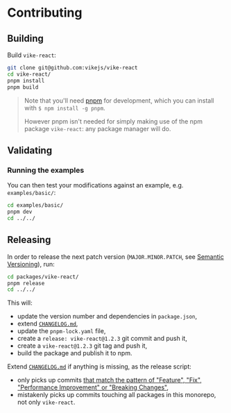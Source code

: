# Contributing

## Building

Build `vike-react`:

```bash
git clone git@github.com:vikejs/vike-react
cd vike-react/
pnpm install
pnpm build
```

> Note that you'll need [pnpm](https://pnpm.io/) for development, which you can install with `$ npm install -g pnpm`.
>
> However pnpm isn't needed for simply making use of the npm package `vike-react`: any package manager will do.

## Validating

### Running the examples

You can then test your modifications against an example, e.g. `examples/basic/`:

```bash
cd examples/basic/
pnpm dev
cd ../../
```

## Releasing

In order to release the next patch version (`MAJOR.MINOR.PATCH`, see [Semantic Versioning](https://semver.org/)), run:

```bash
cd packages/vike-react/
pnpm release
cd ../../
```

This will:

- update the version number and dependencies in `package.json`,
- extend [`CHANGELOG.md`](CHANGELOG.md),
- update the `pnpm-lock.yaml` file,
- create a `release: vike-react@1.2.3` git commit and push it,
- create a `vike-react@1.2.3` git tag and push it,
- build the package and publish it to npm.

Extend [`CHANGELOG.md`](CHANGELOG.md) if anything is missing, as the release script:

- only picks up commits
  [that match the pattern of "Feature", "Fix", "Performance Improvement" or "Breaking Changes"](https://github.com/conventional-changelog/conventional-changelog/tree/master/packages/conventional-changelog-cli),
- mistakenly picks up commits touching all packages in this monorepo, not only `vike-react`.
